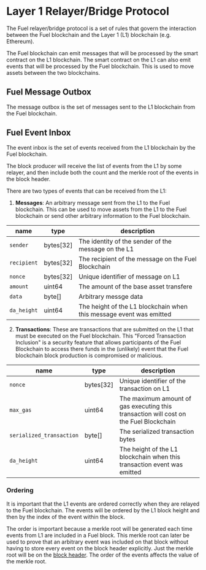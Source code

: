 # Layer 1 Relayer/Bridge Protocol

The Fuel relayer/bridge protocol is a set of rules that govern the interaction between the Fuel blockchain and the 
Layer 1 (L1) blockchain (e.g. Ethereum).  

The Fuel blockchain can emit messages that will be processed by the smart contract on the L1 blockchain. The smart
contract on the L1 can also emit events that will be processed by the Fuel blockchain. 
This is used to move assets between the two blockchains.

## Fuel Message Outbox

The message outbox is the set of messages sent to the L1 blockchain from the Fuel blockchain.

## Fuel Event Inbox

The event inbox is the set of events received from the L1 blockchain by the Fuel blockchain. 

The block producer will receive the list of events from the L1 by some relayer, and then include both the count and the
merkle root of the events in the block header. 

There are two types of events that can be received from the L1:

1. **Messages**: An arbitrary message sent from the L1 to the Fuel blockchain. This can be used to move assets from the L1
to the Fuel blockchain or send other arbitrary information to the Fuel blockchain.

| name        | type      | description                                                          |
|-------------|-----------|----------------------------------------------------------------------|
| `sender`    | bytes[32] | The identity of the sender of the message on the L1                  |
| `recipient` | bytes[32] | The recipient of the message on the Fuel Blockchain                  |
| `nonce`     | bytes[32] | Unique identifier of message on L1                                   |
| `amount`    | uint64    | The amount of the base asset transfere                               |
| `data`      | byte[]    | Arbitrary messge data                                                |
| `da_height` | uint64    | The height of the L1 blockchain when this message event was emitted  |


2. **Transactions**: These are transactions that are submitted on the L1 that must be executed on the Fuel blockchain.
This "Forced Transaction Inclusion" is a security feature that allows participants of the Fuel Blockchain to access 
there funds in the (unlikely) event that the Fuel blockchain block production is compromised or malicious.

| name                     | type      | description                                                                           |
|--------------------------|-----------|---------------------------------------------------------------------------------------|
| `nonce`                  | bytes[32] | Unique identifier of the transaction on L1                                            |
| `max_gas`                | uint64    | The maximum amount of gas executing this transaction will cost on the Fuel Blockchain |
| `serialized_transaction` | byte[]    | The serialized transaction bytes                                                      |
| `da_height`              | uint64    | The height of the L1 blockchain when this transaction event was emitted               |

### Ordering

It is important that the L1 events are ordered correctly when they are relayed to the Fuel blockchain. The events will
be ordered by the L1 block height and then by the index of the event within the block. 

The order is important because a merkle root will be generated each time events from L1 are included in a Fuel block. 
This merkle root can later be used to prove that an arbitrary event was included on that block without having to store 
every event on the block header explicitly. Just the merkle root will be on the [block header](./block-header.md).
The order of the events affects the value of the merkle root. 
